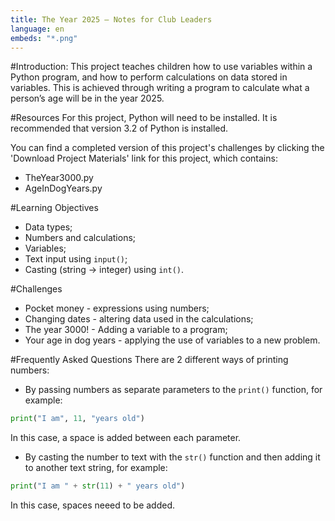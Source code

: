 ```yaml
---
title: The Year 2025 — Notes for Club Leaders
language: en
embeds: "*.png"
---
```


#Introduction:
This project teaches children how to use variables within a Python program, and how to perform calculations on data stored in variables. This is achieved through writing a program to calculate what a person’s age will be in the year 2025.

#Resources
For this project, Python will need to be installed. It is recommended that version 3.2 of Python is installed.

You can find a completed version of this project's challenges by clicking the 'Download Project Materials' link for this project, which contains:

+ TheYear3000.py
+ AgeInDogYears.py

#Learning Objectives
+ Data types;
+ Numbers and calculations;
+ Variables;
+ Text input using `input()`;
+ Casting (string → integer) using `int()`.

#Challenges
+ Pocket money - expressions using numbers;
+ Changing dates - altering data used in the calculations;
+ The year 3000! - Adding a variable to a program;
+ Your age in dog years - applying the use of variables to a new problem.

#Frequently Asked Questions
There are 2 different ways of printing numbers:

+ By passing numbers as separate parameters to the `print()` function, for example:

```python
print("I am", 11, "years old")
```

In this case, a space is added between each parameter.

+ By casting the number to text with the `str()` function and then adding it to another text string, for example:

```python
print("I am " + str(11) + " years old")
```

In this case, spaces neeed to be added.

